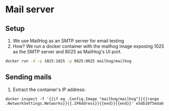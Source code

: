 # Mail server

## Setup

1. We use MailHog as an SMTP server for email testing
2. How? We run a docker container with the mailhog image exposing 1025 as the SMTP server and 8025 as MailHog's UI port.

```sh
docker run -d -p 1025:1025 -p 8025:8025 mailhog/mailhog
```

## Sending mails

1. Extract the container's IP address:

```
docker inspect -f '{{if eq .Config.Image "mailhog/mailhog"}}{{range .NetworkSettings.Networks}}{{.IPAddress}}{{end}}{{end}}' e5db10f5eda0
```
